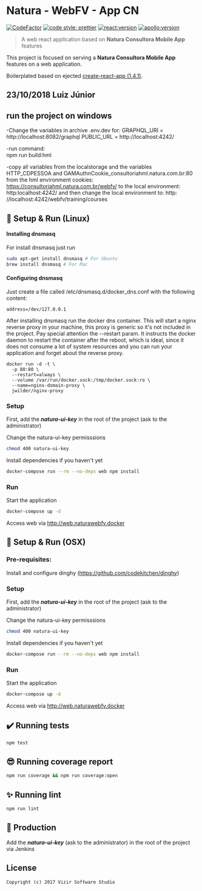 # Natura - WebFV - App CN

[![CodeFactor](https://www.codefactor.io/repository/bitbucket/myvizir/webfv-appcn/badge)](https://www.codefactor.io/repository/bitbucket/myvizir/webfv-appcn) [![code style: prettier](https://img.shields.io/badge/code_style-prettier-ff69b4.svg)](https://github.com/prettier/prettier) [![react:version](https://img.shields.io/badge/react-16.0.0-blue.svg)](https://github.com/facebook/react) [![apollo:version](https://img.shields.io/badge/apollo-2.0.0-yellow.svg)](https://github.com/apollographql/apollo-client)

> A web react application based on **Natura Consultora Mobile App** features

This project is focused on serving a **Natura Consultora Mobile App** features on a web application.

Boilerplated based on ejected [create-react-app (1.4.1)](https://github.com/facebookincubator/create-react-app).

## 23/10/2018 Luiz Júnior
## run the project on windows

-Change the variables in archive .env.dev for:
    GRAPHQL_URI = http://localhost:8082/graphql	
	PUBLIC_URL = http://localhost:4242/

-run command:	
    npm run build:hml 

-copy all variables from the localstorage and the variables HTTP_CDPESSOA and OAMAuthnCookie_consultoriahml.natura.com.br:80 from the hml environment cookies: https://consultoriahml.natura.com.br/webfv/ to the local environment: http:localhost:4242/ and then change the local environment to: http: //localhost:4242/webfv/training/courses 


## :rocket: Setup & Run (Linux)

#### Installing dnsmasq

For install dnsmasq just run

```bash
sudo apt-get install dnsmasq # For Ubuntu
brew install dnsmasq # For Mac
```

#### Configuring dnsmasq

Just create a file called /etc/dnsmasq.d/docker_dns.conf with the following
content:

    address=/dev/127.0.0.1

After installing dnsmasq run the docker dns container. This will start a nginx
reverse proxy in your machine, this proxy is generic so it's not included in the
project.
Pay special attention the --restart param. It instructs the docker daemon to
restart the container after the reboot, which is ideal, since it does not
consume a lot of system resources and you can run your application and forget
about the reverse proxy.

    docker run -d -t \
      -p 80:80 \
      --restart=always \
      --volume /var/run/docker.sock:/tmp/docker.sock:ro \
      --name=nginx-domain-proxy \
      jwilder/nginx-proxy

### Setup

First, add the **_natura-ui-key_** in the root of the project (ask to the administrator)

Change the natura-ui-key permisssions

```sh
chmod 400 natura-ui-key
```

Install dependencies if you haven't yet

```sh
docker-compose run --rm --no-deps web npm install
```

### Run

Start the application

```sh
docker-compose up -d
```

Access web via http://web.naturawebfv.docker

## :rocket: Setup & Run (OSX)

### Pre-requisites:

Install and configure dinghy (https://github.com/codekitchen/dinghy)

### Setup

First, add the **_natura-ui-key_** in the root of the project (ask to the administrator)

Change the natura-ui-key permisssions

```sh
chmod 400 natura-ui-key
```

Install dependencies if you haven't yet

```sh
docker-compose run --rm --no-deps web npm install
```

### Run

Start the application

```sh
docker-compose up -d
```

Access web via http://web.naturawebfv.docker

## :heavy_check_mark: Running tests

```sh
npm test
```

## :sunglasses: Running coverage report

```sh
npm run coverage && npm run coverage:open
```

## :sparkles: Running lint

```sh
npm run lint
```

## :rotating_light: Production

Add the **_natura-ui-key_** (ask to the administrator) in the root of the project via Jenkins

## License

```
Copyright (c) 2017 Vizir Software Studio
```
